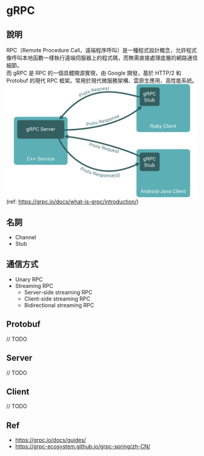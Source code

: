 # gRPC

## 說明
RPC（Remote Procedure Call，遠端程序呼叫）是一種程式設計概念，允許程式像呼叫本地函數一樣執行遠端伺服器上的程式碼，而無需直接處理底層的網路通信細節。 <br/>
而 gRPC 是 RPC 的一個具體開源實現，由 Google 開發，基於 HTTP/2 和 Protobuf 的現代 RPC 框架。常用於現代微服務架構、雲原生應用、高性能系統。 <br/>
![landing-2.svg](img%2Flanding-2.svg) <br/>
(ref: https://grpc.io/docs/what-is-grpc/introduction/)

## 名詞
- Channel 
- Stub

## 通信方式
- Unary RPC
- Streaming RPC
    - Server-side streaming RPC
    - Client-side streaming RPC
    - Bidirectional streaming RPC

## Protobuf
// TODO

## Server
// TODO

## Client
// TODO

## Ref
- https://grpc.io/docs/guides/
- https://grpc-ecosystem.github.io/grpc-spring/zh-CN/
